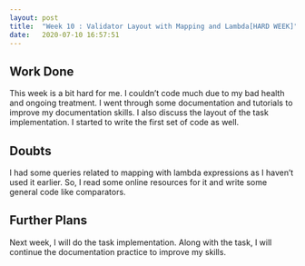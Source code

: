 ```yaml
---
layout: post
title:  "Week 10 : Validator Layout with Mapping and Lambda[HARD WEEK]"
date:   2020-07-10 16:57:51
---
```


## Work Done
This week is a bit hard for me. I couldn’t code much due to my bad health and ongoing treatment. I went through some documentation and tutorials to improve my documentation skills. I also discuss the layout of the task implementation. I started to write the first set of code as well.

## Doubts
I had some queries related to mapping with lambda expressions as I haven’t used it earlier. So, I read some online resources for it and write some general code like comparators.

## Further Plans
Next week, I will do the task implementation. Along with the task, I will continue the documentation practice to improve my skills.
